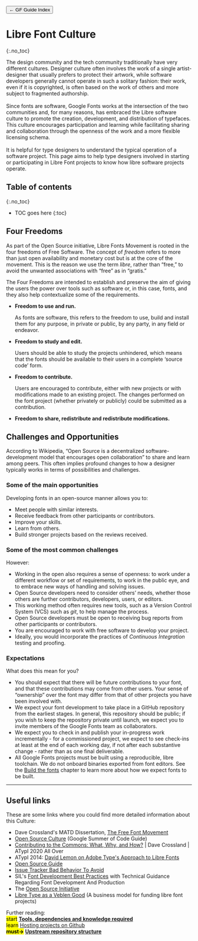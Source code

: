 <link href="style.css" rel="stylesheet">

<a href="./index"><button class="button button-i">&larr; GF Guide Index</button></a>

# Libre Font Culture
{:.no_toc}

<div class="callout">

The design community and the tech community traditionally have very different cultures. Designer culture often involves the work of a single artist-designer that usually prefers to protect their artwork, while software developers generally cannot operate in such a solitary fashion: their work, even if it is copyrighted, is often based on the work of others and more subject to fragmented authorship.
<br><br>
Since fonts are software, Google Fonts works at the intersection of the two communities and, for many reasons, has embraced the Libre software culture to promote the creation, development, and distribution of typefaces. This culture encourages participation and learning while facilitating sharing and collaboration through the openness of the work and a more flexible licensing schema.
<br><br>
It is helpful for type designers to understand the typical operation of a software project. This page aims to help type designers involved in starting or participating in Libre Font projects to know how libre software projects operate.

</div>

## Table of contents
{:.no_toc}
* TOC goes here
{:toc}

## Four Freedoms

As part of the Open Source initiative, Libre Fonts Movement is rooted in the four freedoms of Free Software. The concept of *freedom* refers to more than just open availability and monetary cost but is at the core of the movement. This is the reason we use the term *libre*, rather than “free,” to avoid the unwanted associations with “free” as in “gratis.”

The Four Freedoms are intended to establish and preserve the aim of giving the users the power over tools such as software or, in this case, fonts, and they also help contextualize some of the requirements.

-   **Freedom to use and run.**

    As fonts are software, this refers to the freedom to use, build and install them for any purpose, in private or public, by any party, in any field or endeavor.
-   **Freedom to study and edit.**

    Users should be able to study the projects unhindered, which means that the fonts should be available to their users in a complete ‘source code’ form.
-   **Freedom to contribute.**

    Users are encouraged to contribute, either with new projects or with modifications made to an existing project. The changes performed on the font project (whether privately or publicly) could be submitted as a contribution.
-   **Freedom to share, redistribute and redistribute modifications.**

## Challenges and Opportunities

According to Wikipedia, “Open Source is a decentralized software-development model that encourages open collaboration” to share and learn among peers. This often implies profound changes to how a designer typically works in terms of possibilities and challenges.

### Some of the main opportunities

Developing fonts in an open-source manner allows you to:

-   Meet people with similar interests.
-   Receive feedback from other participants or contributors.
-   Improve your skills.
-   Learn from others.
-   Build stronger projects based on the reviews received.

### Some of the most common challenges

However:

-   Working in the open also requires a sense of openness: to work under a different workflow or set of requirements, to work in the public eye, and to embrace new ways of handling and solving issues.
-   Open Source developers need to consider others’ needs, whether those others are further contributors, developers, users, or editors.
-   This working method often requires new tools, such as a Version Control System (VCS) such as *git*, to help manage the process.
-   Open Source developers must be open to receiving bug reports from other participants or contributors.
-   You are encouraged to work with free software to develop your project.
-   Ideally, you would incorporate the practices of *Continuous Integration* testing and proofing.

### Expectations

What does this mean for you?

- You should expect that there will be future contributions to your font, and that these contributions may come from other users. Your sense of “ownership” over the font may differ from that of other projects you have been involved with.
- We expect your font development to take place in a GitHub repository from the earliest stages. In general, this repository should be public; if you wish to keep the repository private until launch, we expect you to invite members of the Google Fonts team as collaborators.
- We expect you to check in and publish your in-progress work incrementally - for a commissioned project, we expect to see check-ins at least at the end of each working day, if not after each substantive change - rather than as one final deliverable.
- All Google Fonts projects must be built using a reproducible, libre toolchain. We do not onboard binaries exported from font editors. See the <a href="./build">Build the fonts</a> chapter to learn more about how we expect fonts to be built.

------------------------------------------------------------------------

## Useful links

These are some links where you could find more detailed information about this Culture:

-   Dave Crossland's MATD Dissertation, [The Free Font Movement](https://davelab6.github.io/matd-dissertation)
-   [Open Source Culture](https://google.github.io/gsocguides/mentor/open-source-culture#openness-and-sharing) (Google Summer of Code Guide)
-   [Contributing to the Commons: What, Why, and How?](https://www.youtube.com/watch?v=1YKAJSV5c00&t=1961s) \| Dave Crossland \| ATypI 2020 All Over
-   ATypI 2014: [David Lemon on Adobe Type's Approach to Libre Fonts](https://www.youtube.com/watch?v=DBz0rVUYNPA)
-   [Open Source Guide](https://opensource.guide/how-to-contribute/)
-   [Issue Tracker Bad Behavior To Avoid](https://github.com/bradfitz/issue-tracker-behaviors)
-   SIL's [Font Development Best Practices](http://silnrsi.github.io/FDBP/en-US/index.html) with Technical Guidance Regarding Font Development And Production
-   The [Open Source Initiative](https://opensource.org/docs/osd)
-   [Libre Type as a Veblen Good](https://www.nan.xyz/txt/libre-type-as-a-veblen-good/) (A business model for funding libre font projects)

<div class="next-reading">
    Further reading:<br>
    <mark class="blue">start</mark> <a href="./tools" style="font-weight:bold">Tools, dependencies and knowledge required</a>
  <br>
    <mark class="yellow">learn</mark> <a href="./hosting">Hosting projects on Github</a>
  <br>
    <mark class="green"><b>must&rarr;</b></mark> <a href="./upstream" style="font-weight:bold">Upstream repository structure</a>
</div>
